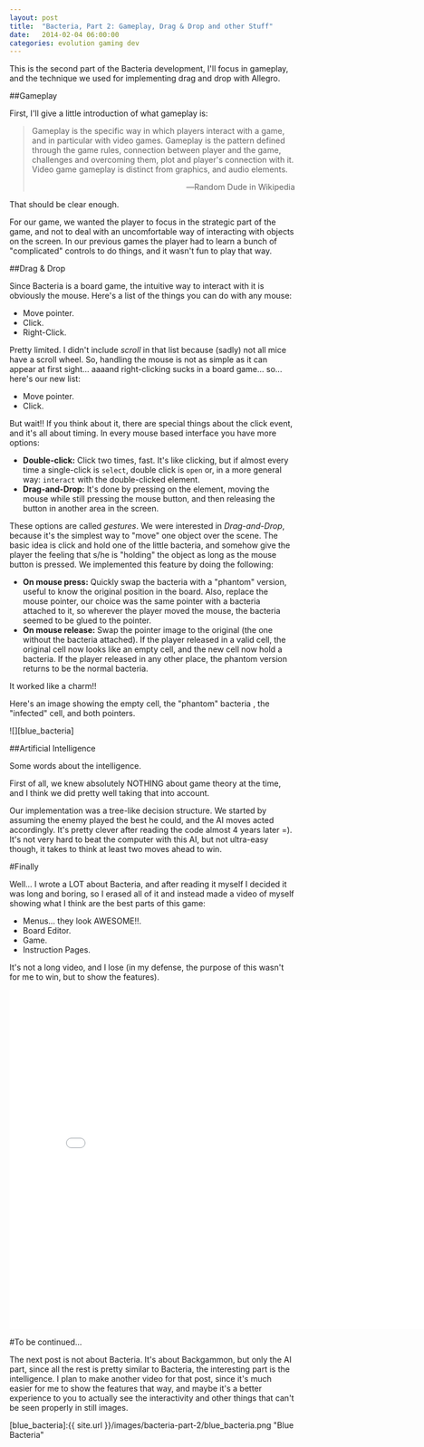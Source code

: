 ```yaml
---
layout: post
title:  "Bacteria, Part 2: Gameplay, Drag & Drop and other Stuff"
date:   2014-02-04 06:00:00
categories: evolution gaming dev
---
```


This is the second part of the Bacteria development, I'll focus in gameplay, and the technique we used for implementing drag and drop
with Allegro.

##Gameplay

First, I'll give a little introduction of what gameplay is:

> Gameplay is the specific way in which players interact with a game, and in particular with video games. Gameplay is the pattern defined 
> through the game rules, connection between player and the game, challenges and overcoming them, plot and player's connection with it. 
> Video game gameplay is distinct from graphics, and audio elements.
> <div style="text-align:right;">&#8213;Random Dude in Wikipedia</div>

That should be clear enough.

For our game, we wanted the player to focus in the strategic part of the game, and not to deal with an uncomfortable way of interacting
with objects on the screen. In our previous games the player had to learn a bunch of "complicated" controls to do things, and it wasn't
fun to play that way.

##Drag & Drop

Since Bacteria is a board game, the intuitive way to interact with it is obviously the mouse. Here's a list of the things you can do with
any mouse:

* Move pointer.
* Click.
* Right-Click.

Pretty limited. I didn't include *scroll* in that list because (sadly) not all mice have a scroll wheel. So, handling the mouse is 
not as simple as it can appear at first sight... aaaand right-clicking sucks in a board game... so... here's our new list:

* Move pointer.
* Click.

But wait!! If you think about it, there are special things about the click event, and it's all about timing. In every mouse based interface
you have more options:

* **Double-click:** Click two times, fast. It's like clicking, but if almost every time a single-click is `select`, double click is `open` or, 
  in a more general way: `interact` with the double-clicked element.
* **Drag-and-Drop:** It's done by pressing on the element, moving the mouse while still pressing the mouse button, and then releasing the button
  in another area in the screen.

These options are called *gestures*. We were interested in *Drag-and-Drop*, because it's the simplest way to "move" one object over the scene.
The basic idea is click and hold one of the little bacteria, and somehow give the player the feeling that s/he is "holding" the object as long
as the mouse button is pressed. We implemented this feature by doing the following:

* **On mouse press:** Quickly swap the bacteria with a "phantom" version, useful to know the original position in the board. Also, replace the
  mouse pointer, our choice was the same pointer with a bacteria attached to it, so wherever the player moved the mouse, the bacteria seemed
  to be glued to the pointer.
* **On mouse release:** Swap the pointer image to the original (the one without the bacteria attached). If the player released in a valid cell, 
  the original cell now looks like an empty cell, and the new cell now hold a bacteria. If the player released in any other place, the phantom
  version returns to be the normal bacteria.

It worked like a charm!!

Here's an image showing the empty cell, the "phantom" bacteria , the "infected" cell, and both pointers. 

![][blue_bacteria]

##Artificial Intelligence

Some words about the intelligence.

First of all, we knew absolutely NOTHING about game theory at the time, and I think we did pretty well taking that into account. 

Our implementation was a tree-like decision structure. We started by assuming the enemy played the best he could, and the AI moves acted accordingly.
It's pretty clever after reading the code almost 4 years later =). It's not very hard to beat the computer with this AI, but not ultra-easy though, 
it takes to think at least two moves ahead to win. 

#Finally

Well... I wrote a LOT about Bacteria, and after reading it myself I decided it was long and boring, so I erased all of it and instead made a 
video of myself showing what I think are the best parts of this game:

* Menus... they look AWESOME!!.
* Board Editor.
* Game.
* Instruction Pages.

It's not a long video, and I lose (in my defense, the purpose of this wasn't for me to win, but to show the features).

<iframe width="800" height="600" src="//www.youtube.com/embed/H9hrEwQNlbw?rel=0" frameborder="0" allowfullscreen></iframe>

#To be continued...

The next post is not about Bacteria. It's about Backgammon, but only the AI part, since all the rest is pretty similar to Bacteria, the interesting
part is the intelligence. I plan to make another video for that post, since it's much easier for me to show the features that way, and maybe
it's a better experience to you to actually see the interactivity and other things that can't be seen properly in still images.

[blue_bacteria]:{{ site.url }}/images/bacteria-part-2/blue_bacteria.png "Blue Bacteria"
